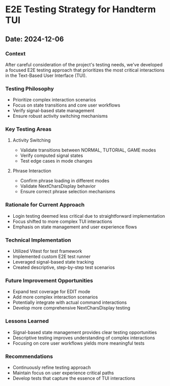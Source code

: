 # E2E Testing Strategy for Handterm TUI

## Date: 2024-12-06

### Context
After careful consideration of the project's testing needs, we've developed a focused E2E testing approach that prioritizes the most critical interactions in the Text-Based User Interface (TUI).

### Testing Philosophy
- Prioritize complex interaction scenarios
- Focus on state transitions and core user workflows
- Verify signal-based state management
- Ensure robust activity switching mechanisms

### Key Testing Areas
1. Activity Switching
   - Validate transitions between NORMAL, TUTORIAL, GAME modes
   - Verify computed signal states
   - Test edge cases in mode changes

2. Phrase Interaction
   - Confirm phrase loading in different modes
   - Validate NextCharsDisplay behavior
   - Ensure correct phrase selection mechanisms

### Rationale for Current Approach
- Login testing deemed less critical due to straightforward implementation
- Focus shifted to more complex TUI interactions
- Emphasis on state management and user experience flows

### Technical Implementation
- Utilized Vitest for test framework
- Implemented custom E2E test runner
- Leveraged signal-based state tracking
- Created descriptive, step-by-step test scenarios

### Future Improvement Opportunities
- Expand test coverage for EDIT mode
- Add more complex interaction scenarios
- Potentially integrate with actual command interactions
- Develop more comprehensive NextCharsDisplay testing

### Lessons Learned
- Signal-based state management provides clear testing opportunities
- Descriptive testing improves understanding of complex interactions
- Focusing on core user workflows yields more meaningful tests

### Recommendations
- Continuously refine testing approach
- Maintain focus on user experience critical paths
- Develop tests that capture the essence of TUI interactions
